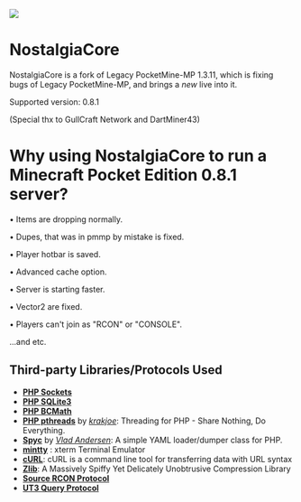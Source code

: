 ![](http://185.117.153.152/nc_favicon.png)

# NostalgiaCore

NostalgiaCore is a fork of Legacy PocketMine-MP 1.3.11, which is fixing bugs of Legacy PocketMine-MP, and brings a *new* live into it.

Supported version: 0.8.1

(Special thx to GullCraft Network and DartMiner43)

# Why using NostalgiaCore to run a Minecraft Pocket Edition 0.8.1 server?

• Items are dropping normally.

• Dupes, that was in pmmp by mistake is fixed.

• Player hotbar is saved.

• Advanced cache option.

• Server is starting faster.

• Vector2 are fixed.

• Players can't join as "RCON" or "CONSOLE".

...and etc.

## Third-party Libraries/Protocols Used
* __[PHP Sockets](http://php.net/manual/en/book.sockets.php)__
* __[PHP SQLite3](http://php.net/manual/en/book.sqlite3.php)__
* __[PHP BCMath](http://php.net/manual/en/book.bc.php)__
* __[PHP pthreads](https://github.com/krakjoe/pthreads)__ by _[krakjoe](https://github.com/krakjoe)_: Threading for PHP - Share Nothing, Do Everything.
* __[Spyc](https://github.com/mustangostang/spyc/blob/master/Spyc.php)__ by _[Vlad Andersen](https://github.com/mustangostang)_: A simple YAML loader/dumper class for PHP.
* __[mintty](https://code.google.com/p/mintty/)__ : xterm Terminal Emulator
* __[cURL](http://curl.haxx.se/)__: cURL is a command line tool for transferring data with URL syntax
* __[Zlib](http://www.zlib.net/)__: A Massively Spiffy Yet Delicately Unobtrusive Compression Library
* __[Source RCON Protocol](https://developer.valvesoftware.com/wiki/Source_RCON_Protocol)__
* __[UT3 Query Protocol](http://wiki.unrealadmin.org/UT3_query_protocol)__
